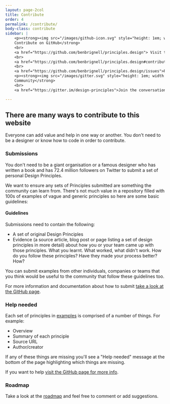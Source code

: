 ```yaml
---
layout: page-2col
title: Contribute
order: 4
permalink: /contribute/
body-class: contribute
sidebar: |
    <p><strong><img src="/images/github-icon.svg" style="height: 1em; width: auto;" alt="Contribute to this project on GitHub">
    Contribute on GitHub</strong>
    <br>
    <a href="https://github.com/benbrignell/principles.design"> Visit the GitHub repository</a>
    <br>
    <a href="https://github.com/benbrignell/principles.design#contributing"> Submitting & Editing Design Principles</a>
    <br>
    <a href="https://github.com/benbrignell/principles.design/issues">Reporting a bug or issue</a></p>
    <p><strong><img src="/images/gitter.svg" style="height: 1em; width: auto;" alt="Join the Community">
    Community</strong>
    <br>
    <a href="https://gitter.im/design-principles">Join the conversation on Gitter</a></p>

---
```

## There are many ways to contribute to this website

Everyone can add value and help in one way or another. You don't need to be a designer or know how to code in order to contribute.

### Submissions

You don't need to be a giant organisation or a famous designer who has written a book and has 72.4 million followers on Twitter to submit a set of personal Design Principles.

We want to ensure any sets of Principles submitted are something the community can learn from. There's not much value in a repository filled with 100s of examples of vague and generic principles so here are some basic guidelines:

#### Guidelines

Submissions need to contain the following:

* A set of original Design Principles
* Evidence (a source article, blog post or page listing a set of design principles in more detail) about how you or your team came up with those principles. What you learnt. What worked, what didn't work. How do you follow these principles? Have they made your process better? How?

You can submit examples from other individuals, companies or teams that you think would be useful to the community that follow these guidelines too.

For more information and documentation about how to submit [take a look at the GitHub page](https://github.com/benbrignell/principles.design#contributing).

### Help needed

Each set of principles in [examples](/examples) is comprised of a number of things. For example:
* Overview
* Summary of each principle
* Source URL
* Author/creator

If any of these things are missing you'll see a "Help needed" message at the bottom of the page highlighting which things are missing.

If you want to help [visit the GitHub page for more info](https://github.com/benbrignell/principles.design#contributing).

### Roadmap
Take a look at the [roadmap](https://github.com/benbrignell/design-principles/issues?q=is%3Aissue+is%3Aopen+label%3Aroadmap) and feel free to comment or add suggestions.
